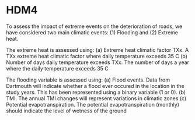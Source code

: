 # HDM4

To assess the impact of extreme events on the deterioration of roads, we have considered two
main climatic events: (1) Flooding and (2) Extreme heat.

The extreme heat is assessed using:
(a) Extreme heat climatic factor TXx. A TXx extreme heat climatic factor where daily temperature exceeds 35 C
(b) Number of days daily temperature exceeds TXx. The number of days a year where the daily temperature exceeds 35 C

The flooding variable is assessed using:
(a) Flood events. Data from Dartmouth will indicate whether a flood ever occured in the location in the study years.
   This has been represented using a binary variable (1 or 0).
(b) TMI. The annual TMI changes will represent variations in climatic zones
(c) Potential evapotranspiration. The potential evapotranspiration (monthly) should indicate the level of wetness of the ground
